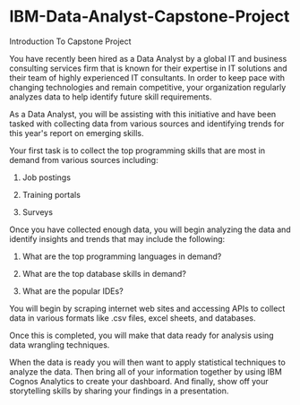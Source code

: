 # IBM-Data-Analyst-Capstone-Project

Introduction To Capstone Project

You have recently been hired as a Data Analyst by a global IT and business consulting services firm that is known for their expertise in IT solutions and their team of highly experienced IT consultants.  In order to keep pace with changing technologies and remain competitive, your organization regularly analyzes data to help identify future skill requirements. 

As a Data Analyst, you will be assisting with this initiative and have been tasked with collecting data from various sources and identifying trends for this year's report on emerging skills. 

Your first task is to collect the top programming skills that are most in demand from various sources including:

1. Job postings

2. Training portals

3. Surveys

Once you have collected enough data, you will begin analyzing the data and identify insights and trends that may include the following:

1. What are the top programming languages in demand?

2. What are the top database skills in demand?

3. What are the popular IDEs?

You will begin by scraping internet web sites and accessing APIs to collect data in various formats like .csv files, excel sheets, and databases.   
 
Once this is completed, you will make that data ready for analysis using data wrangling techniques. 
  
When the data is ready you will then want to apply statistical techniques to analyze the data.  Then bring all of your information together by using  IBM Cognos Analytics to create your dashboard. And finally, show off your storytelling skills by sharing your findings in a presentation.
